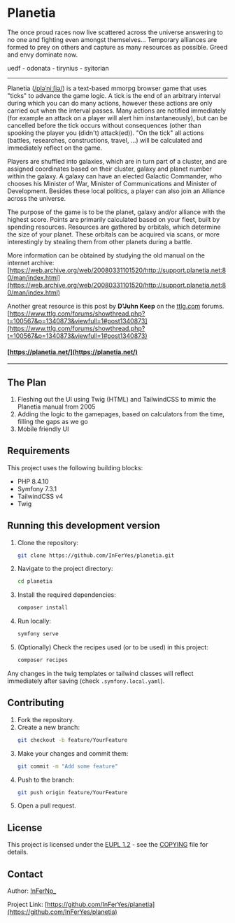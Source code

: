 # Planetia 

The once proud races now live scattered across the universe answering to no one and fighting even amongst themselves... Temporary alliances are formed to prey on others and capture as many resources as possible. Greed and envy dominate now.

uedf - odonata - tirynius - syitorian

---

Planetia ([/pləˈniːʃiə/](https://ipa-reader.com/?text=pl%C9%99%CB%88ni%CB%90%CA%83i%C9%99])) is a text-based mmorpg browser game that uses "ticks" to advance the game logic. A tick is the end of an arbitrary interval during which you can do many actions, however these actions are only carried out when the interval passes. Many actions are notified immediately (for example an attack on a player will alert him instantaneously), but can be cancelled before the tick occurs without consequences (other than spooking the player you (didn't) attack(ed)). "On the tick" all actions (battles, researches, constructions, travel, ...) will be calculated and immediately reflect on the game. 

Players are shuffled into galaxies, which are in turn part of a cluster, and are assigned coordinates based on their cluster, galaxy and planet number within the galaxy. A galaxy can have an elected Galactic Commander, who chooses his Minister of War, Minister of Communications and Minister of Development. Besides these local politics, a player can also join an Alliance across the universe.

The purpose of the game is to be the planet, galaxy and/or alliance with the highest score. Points are primarily calculated based on your fleet, built by spending resources. Resources are gathered by orbitals, which determine the size of your planet. These orbitals can be acquired via scans, or more interestingly by stealing them from other planets during a battle.

More information can be obtained by studying the old manual on the internet archive:   
[https://web.archive.org/web/20080331101520/http://support.planetia.net:80/man/index.html](https://web.archive.org/web/20080331101520/http://support.planetia.net:80/man/index.html)

Another great resource is this post by **D'Juhn Keep** on the [ttlg.com](https://www.ttlg.com/) forums.  
[https://www.ttlg.com/forums/showthread.php?t=100567&p=1340873&viewfull=1#post1340873](https://www.ttlg.com/forums/showthread.php?t=100567&p=1340873&viewfull=1#post1340873)

#### [https://planetia.net/](https://planetia.net/)

---

## The Plan

1. Fleshing out the UI using Twig (HTML) and TailwindCSS to mimic the Planetia manual from 2005
2. Adding the logic to the gamepages, based on calculators from the time, filling the gaps as we go
3. Mobile friendly UI

## Requirements

This project uses the following building blocks:

- PHP 8.4.10
- Symfony 7.3.1
- TailwindCSS v4
- Twig 

## Running this development version

1. Clone the repository:
   ```bash
   git clone https://github.com/InFerYes/planetia.git
   ```
2. Navigate to the project directory:
   ```bash
   cd planetia
   ```
3. Install the required dependencies:
   ```bash
   composer install
   ```
4. Run locally:
   ```bash
   symfony serve
   ```
4. (Optionally) Check the recipes used (or to be used) in this project:
   ```bash
   composer recipes
   ```
   
Any changes in the twig templates or tailwind classes will reflect immediately after saving (check `.symfony.local.yaml`).

## Contributing

1. Fork the repository.
2. Create a new branch:
   ```bash
   git checkout -b feature/YourFeature
   ```
3. Make your changes and commit them:
   ```bash
   git commit -m "Add some feature"
   ```
4. Push to the branch:
   ```bash
   git push origin feature/YourFeature
   ```
5. Open a pull request.

## License

This project is licensed under the [EUPL 1.2](LICENSE) - see the [COPYING](COPYING) file for details.

## Contact

Author:  [!nFerNo_](https://github.com/InFerYes)

Project Link: [https://github.com/InFerYes/planetia](https://github.com/InFerYes/planetia)